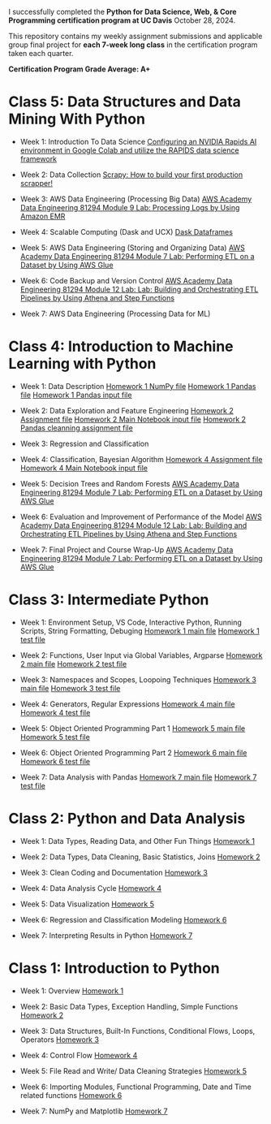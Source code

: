 I successfully completed the **Python for Data Science, Web, & Core Programming certification program at UC Davis** October 28, 2024.

This repository contains my weekly assignment submissions and applicable group final project for **each 7-week long class** in the certification program taken each quarter.

**Certification Program Grade Average: A+**

# Class 5: Data Structures and Data Mining With Python 

- Week 1: Introduction To Data Science [Configuring an NVIDIA Rapids AI environment in Google Colab and utilize the RAPIDS data science framework](Assignments/05-Data-Mining/Module_1_Assignment.ipynb "Week 1 Notebook file")

- Week 2: Data Collection [Scrapy: How to build your first production scrapper!](Assignments/05-Data-Mining/chocolatespider.py "Week 2 spider.py file")

- Week 3: AWS Data Engineering (Processing Big Data) [AWS Academy Data Engineering 81294 Module 9 Lab: Processing Logs by Using Amazon EMR](Assignments/05-Data-Mining/Module_3_Assignment.jpg "Week 3 Lab Grade screenshot")

- Week 4: Scalable Computing (Dask and UCX) [Dask Dataframes](Assignments/05-Data-Mining/Module_4_Assignment.ipynb "Week 4 Notebook file")

- Week 5: AWS Data Engineering (Storing and Organizing Data) [AWS Academy Data Engineering 81294 Module 7 Lab: Performing ETL on a Dataset by Using AWS Glue](Assignments/05-Data-Mining/Module_5_Assignment.jpg "Week 5 Lab Grade screenshot")

- Week 6: Code Backup and Version Control [AWS Academy Data Engineering 81294 Module 12 Lab: Lab: Building and Orchestrating ETL Pipelines by Using Athena and Step Functions](Assignments/05-Data-Mining/Module_6_Assignment.jpg "Week 6 Lab Grade screenshot")

- Week 7: AWS Data Engineering (Processing Data for ML)


# Class 4: Introduction to Machine Learning with Python

- Week 1: Data Description [Homework 1 NumPy file](Assignments/04-Intro-ML/Week1/02_numpy_final.ipynb "Week 1 NumPy Notebook file") [Homework 1 Pandas file](Assignments/04-Intro-ML/Week1/Pandas_final_Questions-1-1.ipynb "Week 1 Pandas Notebook file") [Homework 1 Pandas input file](Assignments/04-Intro-ML/Week1/alcohol_data.csv "Week 1 Input file") 

- Week 2: Data Exploration and Feature Engineering [Homework 2 Assignment file](Assignments/04-Intro-ML/Week2/ForestFires-Assignment.ipynb "Week 2 Main Notebook file") [Homework 2 Main Notebook input file](Assignments/04-Intro-ML/Week2/forestfires.csv "Week 2 Input file") [Homework 2 Pandas cleanning assignment file](Assignments/04-Intro-ML/Week2/Pandas%20Data%20Clean-Ass1.ipynb "Week 2 Pandas Notebook file") 
- Week 3: Regression and Classification 

- Week 4: Classification, Bayesian Algorithm [Homework 4 Assignment file](Assignments/04-Intro-ML/Week4/Assignment4.ipynb "Week 4 Main Notebook file") [Homework 4 Main Notebook input file](Assignments/04-Intro-ML/Week4/tennis_data.csv "Week 4 Input file")

- Week 5: Decision Trees and Random Forests [AWS Academy Data Engineering 81294 Module 7 Lab: Performing ETL on a Dataset by Using AWS Glue](Assignments/05-Data-Mining/Module_5_Assignment.jpg "Week 5 Lab Grade screenshot")

- Week 6: Evaluation and Improvement of Performance of the Model [AWS Academy Data Engineering 81294 Module 12 Lab: Lab: Building and Orchestrating ETL Pipelines by Using Athena and Step Functions](Assignments/05-Data-Mining/Module_6_Assignment.jpg "Week 6 Lab Grade screenshot")

- Week 7: Final Project and Course Wrap-Up [AWS Academy Data Engineering 81294 Module 7 Lab: Performing ETL on a Dataset by Using AWS Glue](Assignments/05-Data-Mining/Module_5_Assignment.jpg "Week 5 Lab Grade screenshot")


# Class 3: Intermediate Python 

- Week 1: Environment Setup, VS Code, Interactive Python, Running Scripts, String Formatting, Debuging [Homework 1 main file](Assignments/03-Intermediate-Python/week_1_assignment.py "Week 1 Python file") [Homework 1 test file](Assignments/03-Intermediate-Python/week_1_assignment_test.py "Week 1 Python test file")

- Week 2: Functions, User Input via Global Variables, Argparse [Homework 2 main file](Assignments/03-Intermediate-Python/week_2_assignment.py "Week 2 Python file") [Homework 2 test file](Assignments/03-Intermediate-Python/week_2_assignment_test.py "Week 2 Python test file")

- Week 3: Namespaces and Scopes, Loopoing Techniques [Homework 3 main file](Assignments/03-Intermediate-Python/week_3_assignment.py "Week 3 Python file") [Homework 3 test file](Assignments/03-Intermediate-Python/week_3_assignment_test.py "Week 3 Python test file")
  
- Week 4: Generators, Regular Expressions [Homework 4 main file](Assignments/03-Intermediate-Python/week_4_assignment.py "Week 4 Python file") [Homework 4 test file](Assignments/03-Intermediate-Python/week_4_assignment_test.py "Week 4 Python test file")

- Week 5: Object Oriented Programming Part 1 [Homework 5 main file](Assignments/03-Intermediate-Python/week_5_assignment.py "Week 5 Python file") [Homework 5 test file](Assignments/03-Intermediate-Python/week_5_assignment_test.py "Week 5 Python test file")

- Week 6: Object Oriented Programming Part 2 [Homework 6 main file](Assignments/03-Intermediate-Python/week_6_assignment.py "Week 6 Python file") [Homework 6 test file](Assignments/03-Intermediate-Python/week_6_assignment_test.py "Week 6 Python test file")

- Week 7: Data Analysis with Pandas [Homework 7 main file](Assignments/03-Intermediate-Python/week_7_assignment.py "Week 7 Python file") [Homework 7 test file](Assignments/03-Intermediate-Python/week_7_assignment_test.py "Week 7 Python test file")


# Class 2: Python and Data Analysis 

- Week 1: Data Types, Reading Data, and Other Fun Things [Homework 1](Assignments/02-Python-Data-Analytics/Week1_ProblemSet.ipynb "Week 1 Notebook file")

- Week 2: Data Types, Data Cleaning, Basic Statistics, Joins [Homework 2](Assignments/02-Python-Data-Analytics/Week2_ProblemSet.ipynb "Week 2 Notebook file")

- Week 3: Clean Coding and Documentation [Homework 3](Assignments/02-Python-Data-Analytics/Week3_ProblemSet.ipynb "Week 3 Notebook file")

- Week 4: Data Analysis Cycle [Homework 4](Assignments/02-Python-Data-Analytics/Week4_ProblemSet.ipynb "Week 4 Notebook file")

- Week 5: Data Visualization [Homework 5](Assignments/02-Python-Data-Analytics/Week5_ProblemSet.ipynb "Week 5 Notebook file")

- Week 6: Regression and Classification Modeling [Homework 6](Assignments/02-Python-Data-Analytics/Week6_ProblemSet.ipynb "Week 6 Notebook file")

- Week 7: Interpreting Results in Python [Homework 7](https://github.com/bluealday/Loan-Defaults-Intro-to-Data-Analysis-Group-Project "Final Group Project")


# Class 1: Introduction to Python 

- Week 1: Overview [Homework 1](Assignments/01-Intro-To-Python/Week-1-Homework.py "Week 1 Python file")

- Week 2: Basic Data Types, Exception Handling, Simple Functions [Homework 2](Assignments/01-Intro-To-Python/Week-2-Homework.ipynb "Week 2 Notebook file")

- Week 3: Data Structures, Built-In Functions, Conditional Flows, Loops, Operators [Homework 3](Assignments/01-Intro-To-Python/Week-3-Homework.ipynb "Week 3 Notebook file")

- Week 4: Control Flow [Homework 4](Assignments/01-Intro-To-Python/Week-4-Homework.ipynb "Week 4 Notebook file")

- Week 5: File Read and Write/ Data Cleaning Strategies [Homework 5](Assignments/01-Intro-To-Python/Week-5-Homework.ipynb "Week 5 Notebook file")

- Week 6: Importing Modules, Functional Programming, Date and Time related functions [Homework 6](Assignments/01-Intro-To-Python/Week-6-Homework.ipynb "Week 6 Notebook file")

- Week 7: NumPy and Matplotlib [Homework 7](Assignments/01-Intro-To-Python/Week-7-Homework.ipynb "Week 7 Notebook file")
